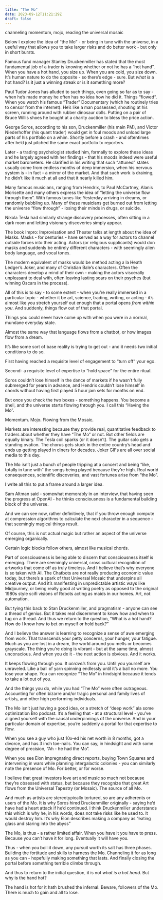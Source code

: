 ```yaml
---
title: "The Mo"
date: 2023-09-12T11:21:29Z
draft: false
---
```

channeling momentum, mojo, reading the universal mosaic

Below I explore the idea of “the Mo” - or being in tune with the universe, in a useful way that allows you to take larger risks and do better work - but only in short bursts.

Famous fund manager Stanley Druckenmiller has stated that the most fundamental job of a trader is knowing whether or not he has a “hot hand”. When you have a hot hand, you size up. When you are cold, you size down. It’s human nature to do the opposite - so there’s edge - sure. But *what is* a hot hand? Is it just a winning streak or is it something more?

Paul Tudor Jones has alluded to such things, even going so far as to say - when he’s made money he often has no idea how he did it. Things “flowed”. When you watch his famous “Trader” Documentary (which he routinely tries to censor from the internet). He’s like a man possessed, shouting at his screen, running around with rubber dinosaur dolls. Putting on a pair of Bruce Willis shoes he bought at a charity auction to bless the price action.

George Soros, according to his son, Druckenmiller (his main PM), and Victor Niederhoffer (his quant trader) would get in foul moods and unload large parts of his portfolio on a whim. Shortly before a crash - and oftentimes after he’d just pitched the same exact portfolio to reporters. 

Later - a trading psychologist studied him, formally to explore these ideas and he largely agreed with her findings - that his moods indeed were useful market barometers. He clarified in his writing that such “attuned” states usually come from endless months of deep immersion, when his nervous system is - in fact - a mirror of the market. And that such work is draining, he didn’t like it much at all and that it nearly killed him.

Many famous musicians, ranging from Hendrix, to Paul McCartney, Alanis Morisette and many others express the idea of “letting the universe flow through them”. With famous tunes like Yesterday arriving in dreams, or randomly bubbling up. Many of these musicians get burned out from letting the universe “flow through” - losing their minds in drugs, or suicide.

Nikola Tesla had similarly strange discovery processes, often sitting in a dark room and letting visionary discoveries simply appear.

The book Impro: Improvisation and Theater talks at length about the idea of Masks. Masks - for centuries - have served as a way for actors to channel outside forces into their acting. Actors (or religious supplicants) would don masks and suddenly be entirely different characters - with seemingly alien body language, and vocal tones. 

The modern equivalent of masks would be method acting a la Heath Ledger’s Joker, and many of Christian Bale’s characters. Often the characters develop a mind of their own - making the actors viscerally unpleasant to deal with, often leaving lasting scars on their psyches (but winning Oscars in the process).

All of this is to say - to some extent - when you’re really immersed in a particular topic - whether it be art, science, trading, writing, or acting - it’s almost like you stretch yourself out enough that a portal opens *from within you*. And suddenly, things flow out of that portal.

Things you could never have come up with when you were in a normal, mundane everyday state.

Almost the same way that language flows from a chatbot, or how images flow from a dream.

It’s like some sort of base reality is trying to get out - and it needs two initial conditions to do so. 

First having reached a requisite level of engagement to “turn off” your ego. 

Second- a requisite level of expertise to “hold space” for the entire ritual.

Soros couldn’t lose himself in the dance of markets if he wasn’t fully submerged for years in advance, and Hendrix couldn’t lose himself in chords without having first played 5 hour jam sets for months on end.

But once you check the two boxes - something happens. You become a shell, and the universe starts flowing through you. I call this “Having the Mo”.

Momentum. Mojo. Flowing from the Mosaic.

Markets are interesting because they provide real, quantitative feedback to traders about whether they have “The Mo” or not. But other fields are equally binary. The Tesla coil sparks (or it doesn’t). The guitar solo gets a standing ovation. The chorus gets stuck in the entire country’s head and ends up getting played in diners for decades. Joker GIFs are all over social media to this day.

The Mo isn’t just a bunch of people tripping at a concert and being “like, totally in tune with” the songs being played because they’re high. Real world consequences, scientific discoveries, and vast fortunes arise from “the Mo”.

I write all this to put a frame around a larger idea.

Sam Altman said - somewhat memorably in an interview, that having seen the progress at OpenAI - he thinks consciousness is a fundamental building block of the universe. 

And we can see now, rather definitively, that if you throw enough compute at compression algorithms to calculate the next character in a sequence - that seemingly magical things result.

Of course, this is not actual magic but rather an aspect of the universe emerging organically.

Certain logic blocks follow others, almost like musical chords.

Part of consciousness is being able to discern that consciousness itself is emerging. There are seemingly universal, cross cultural recognition of artworks that come off as truly timeless. And I believe that’s why everyone is so taken with AI. The Chatbots are not really producing economic value today, but there’s a spark of that Universal Mosaic that underpins all creative output. And it’s manifesting in unpredictable artistic ways like Midjourney, or being really good at writing poetry as opposed to the original 1980s style scifi visions of Robots acting as maids in our homes. Art, not automation.

But tying this back to Stan Druckenmiller, and pragmatism - anyone can see a thread of genius. But it takes real discernment to know how and when to tug on a thread. And thus we return to the question, “What is a hot hand? How do I know how to bet on myself or hold back?”

And I believe the answer is learning to recognize a sense of awe emerging from work. That transcends your petty concerns, your hunger, your fatigue. Much as you are lost in a dream, the world around you melts or becomes grayscale. The thing you’re doing is vibrant - but at the same time, almost unconscious. And when you do it - the next action is obvious. And it works.

It keeps flowing through you. It *unravels* from you. Until you yourself are unraveled. Like a ball of yarn spinning endlessly until it’s a ball no more. You lose your shape. You can recognize “The Mo” in hindsight because it tends to take a lot out of you.

And the things you do, while you had “The Mo” were often outrageous. Accounting for often bizarre and/or tragic personal and family lives of artists, and other high performing individuals.

The Mo isn’t just having a good idea, or a stretch of “deep work” ala some optimization Bro podcast. It’s a feeling that - at a structural level - you’ve aligned yourself with the causal underpinnings of the universe. And in your particular domain of expertise, you’re suddenly a portal for that expertise to flow.

When you see a guy who just 10x-ed his net worth in 8 months, got a divorce, and has 3 inch toe-nails. You can say, in hindsight and with some degree of precision, “Ah - he had the Mo”.

When you see Elon impregnating direct reports, buying Town Squares and intervening in wars while planning intergalactic colonies - you can similarly note the presence of Mo. For better, or for worse.

I believe that great investors love art and music so much not because they’re obsessed with status, but because they recognize that great Art flows from the Universal Tapestry (or Mosaic). The source of all Mo.

And much as artists are stereotypically tortured, so are any adherents or users of the Mo. It is why Soros hired Druckenmiller originally - saying he’d have had a heart attack if he’d continued. I think Druckenmiller understands this which is why he, in his words, does not take risks like he used to. It would destroy him. It’s why Elon describes making a company as “eating glass and staring into the abyss”

The Mo, is thus - a rather limited affair. When you have it you have to press. Because you can’t have it for long. Eventually it will have you.

Thus - when you boil it down, any pursuit worth its salt has three phases. Building the fortitude and skills to harness the Mo. Channeling it for as long as you can - hopefully making something that lasts. And finally closing the portal before something terrible climbs through.

And thus to return to the initial question, it is not *what is a hot hand*. But why is the hand hot?

The hand is hot for it hath brushed the infernal. Beware, followers of the Mo. There is much to gain and all to lose.
